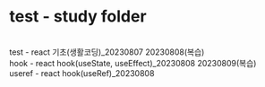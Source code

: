 # test - study folder
<br/> test - react 기초(생활코딩)_20230807 20230808(복습)
<br/> hook - react hook(useState, useEffect)_20230808 20230809(복습)
<br/> useref - react hook(useRef)_20230808
